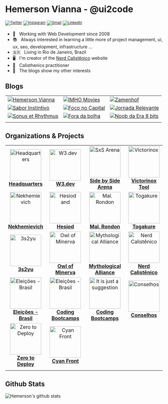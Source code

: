 # Hemerson Vianna - @ui2code

<sup>[![Twitter](https://img.shields.io/badge/-Twitter-lightskyblue?logo=Twitter&logoColor=white)](https://twitter.com/ui2code)</sup>
<sup>[![Instagram](https://img.shields.io/badge/-Instagram-steelblue?logo=Instagram&logoColor=white)](https://instagram.com/ui2code)</sup>
<sup>[![Gmail](https://img.shields.io/badge/-Gmail-c14438?logo=Gmail&logoColor=white)](mailto:hemerson.lourenco@gmail.com)</sup>
<sup>[![LinkedIn](https://img.shields.io/badge/-Linkedin-blue?logo=Linkedin&logoColor=white)](https://www.linkedin.com/in/hemersonvianna)</sup>

- 🧭 &nbsp; Working with Web Development since 2008
- 📚 &nbsp; Always interested in learning a little more of project management, ui, ux, seo, development, infrastructure ...
- 🇧🇷 &nbsp; Living in Rio de Janeiro, Brazil
- 🖥 &nbsp; I'm creator of the [Nerd Calistênico](https://nerdcalistenico.com.br) website
- 🏃 &nbsp; Calisthenics practitioner
- 🚦 &nbsp; The blogs show my other interests

## Blogs

||||
|-|-|-|
|[![Hemerson Vianna](https://img.shields.io/badge/💻-Hemerson%20Vianna-grey?logoColor=white)](https://nerdcalistenico.com.br/hemersonvianna/) |[![IMHO Movies](https://img.shields.io/badge/🎥-IMHO%20Movies-grey?logoColor=white)](https://nerdcalistenico.com.br/imhomovies/) |[![Zamenhof](https://img.shields.io/badge/📚-Zamenhof-grey?logoColor=white)](https://nerdcalistenico.com.br/zamenhof/)|
|[![Sabor Instintivo](https://img.shields.io/badge/🍲-Sabor%20Instintivo-grey?logoColor=white)](https://nerdcalistenico.com.br/saborinstintivo/) |[![Foco no Capital](https://img.shields.io/badge/📊-Foco%20no%20Capital-grey?logoColor=white)](https://nerdcalistenico.com.br/foconocapital/) | [![Jornada Relevante](https://img.shields.io/badge/✈-Jornada%20Relevante-grey?logoColor=white)](https://nerdcalistenico.com.br/jornadarelevante/)|
|[![Sonus et Rhythmus](https://img.shields.io/badge/🎶-Sonus%20et%20Rhythmus-grey?logoColor=white)](https://nerdcalistenico.com.br/sonusetrhythmus/) |[![Fora da bolha](https://img.shields.io/badge/🌎-Fora%20da%20bolha-grey?logoColor=white)](https://nerdcalistenico.com.br/foradabolha/) |[![Noob da Era 8 bits](https://img.shields.io/badge/🎮-Noob%20da%20Era%208%20bits-grey?logoColor=white)](https://nerdcalistenico.com.br/noobdaera8bits/)|
||||

## Organizations & Projects

|||||
|:-:|:-:|:-:|:-:|
| <a href="https://github.com/hdquarters"><img width="100" height="100" src="https://avatars2.githubusercontent.com/u/13304511" alt="Headquarters" /><br>**Headquarters**</a> |<a href="https://github.com/w3dotdev"><img width="100" height="100" src="https://avatars0.githubusercontent.com/u/16153633" alt="W3.dev" /><br>**W3.dev**</a> |<a href="https://github.com/sxsarena"><img width="100" height="100" src="https://avatars1.githubusercontent.com/u/20724046" alt="SxS Arena" /><br>**Side by Side Arena**</a> |<a href="https://github.com/vxtool"><img width="100" height="100" src="https://avatars0.githubusercontent.com/u/26970146" alt="Victorinox" /><br>**Victorinox Tool**</a>|
|<a href="https://github.com/nvich"><img width="100" height="100" src="https://avatars2.githubusercontent.com/u/27102369" alt="Nekhemievich" /><br>**Nekhemievich**</a>|<a href="https://github.com/hesiod3c"><img width="100" height="100" src="https://avatars3.githubusercontent.com/u/30731635" alt="Hesiod and " /><br>**Hesiod**</a>|<a href="https://github.com/malrondon"><img width="100" height="100" src="https://avatars2.githubusercontent.com/u/49529560" alt="Mal. Rondon" /><br>**Mal. Rondon**</a>|<a href="https://github.com/tgkr"><img width="100" height="100" src="https://avatars2.githubusercontent.com/u/55669171" alt="Togakure" /><br>**Togakure**</a>|
|<a href="https://github.com/3s2yu"><img width="100" height="100" src="https://avatars2.githubusercontent.com/u/55886185" alt="3s2yu" /><br>**3s2yu**</a>|<a href="https://github.com/o2minerva"><img width="100" height="100" src="https://avatars1.githubusercontent.com/u/61127091" alt="Owl of Minerva" /><br>**Owl of Minerva**</a>|<a href="https://github.com/allmyths"><img width="100" height="100" src="https://avatars2.githubusercontent.com/u/67839590" alt="Mythological Alliance" /><br>**Mythological Alliance**</a>|<a href="https://github.com/nerdcalistenico"><img width="100" height="100" src="https://avatars3.githubusercontent.com/u/68088436" alt="Nerd Calistênico" /><br>**Nerd Calistênico**</a>|
|<a href="https://github.com/eleicoes"><img width="100" height="100" src="https://avatars3.githubusercontent.com/u/72623480" alt="Eleições - Brasil" /><br>**Eleições - Brasil**</a>|<a href="https://github.com/coding-bootcamps"><img width="100" height="100" src="https://avatars3.githubusercontent.com/u/74940515" alt="Eleições - Brasil" /><br>**Coding Bootcamps**</a>|<a href="https://github.com/just-a-suggestion"><img width="100" height="100" src="https://avatars3.githubusercontent.com/u/75226275" alt="It is just a suggestion" /><br>**Coding Bootcamps**</a>|<a href="https://github.com/conselhos"><img width="100" height="100" src="https://avatars3.githubusercontent.com/u/77643018" alt="Conselhos" /><br>**Conselhos**</a>|
|<a href="https://github.com/zerotodeploy"><img width="100" height="100" src="https://avatars3.githubusercontent.com/u/77643946" alt="Zero to Deploy" /><br>**Zero to Deploy**</a>|<a href="https://github.com/cyanfront"><img width="100" height="100" src="https://avatars3.githubusercontent.com/u/78225580" alt="Cyan Front" /><br>**Cyan Front**</a>|||
|||||

## Github Stats

![Hemerson's github stats](https://github-readme-stats.vercel.app/api?username=ui2code&show_icons=true&count_private=true&theme=tokyonight&hide=stars)

